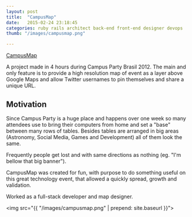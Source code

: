 ```yaml
---
layout: post
title:  "CampusMap"
date:   2015-02-24 23:18:45
categories: ruby rails architect back-end front-end designer devops
thumb: "/images/campusmap.png"

---
```


<a href="http://www.campusmap.com.br">CampusMap</a>

<p>
  A project made in 4 hours during Campus Party Brasil 2012. The main and only feature is to provide a high resolution map of event as a layer above Google Maps and allow Twitter usernames to pin themselves and share a unique URL.
</p>

<h2>Motivation</h2>

<p>
  Since Campus Party is a huge place and happens over one week so many attendees use to bring their computers from home and set a "base" between many rows of tables. Besides tables are arranged in big areas (Astronomy, Social Media, Games and Development) all of them look the same.
</p>

<p>
  Frequently people get lost and with same directions as nothing (eg. "I'm bellow that big banner").
</p>

<p>
  CampusMap was created for fun, with purpose to do something useful on this great technology event, that allowed a quickly spread, growth and validation.
</p>

<p>
  Worked as a full-stack developer and map designer.
</p>

<img src="{{ "/images/campusmap.png" | prepend: site.baseurl }}">
